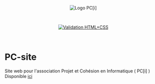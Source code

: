 <div align="center" style="text-align: center; magin: auto;">
    <img src="https://projetcohesion.info/assets/icon.png" alt="Logo PC[i]"/>

⠀

[![Validation HTML+CSS](https://github.com/pci-ua/pci.github.io/actions/workflows/python-validator.yml/badge.svg)](https://github.com/pci-ua/pci.github.io/actions/workflows/python-validator.yml)

⠀

</div>

# PC-site
Site web pour l'association Projet et Cohésion en Informatique ( PC[i] )
Disponible [ici](https://projetcohesion.info/)

